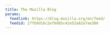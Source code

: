 ```yaml
---
title: The Mozilla Blog
params:
  feedlink: https://blog.mozilla.org/en/feed/
  feedid: 27fb9d16c2ef6d85c42e52a82a7ae386
---
```


